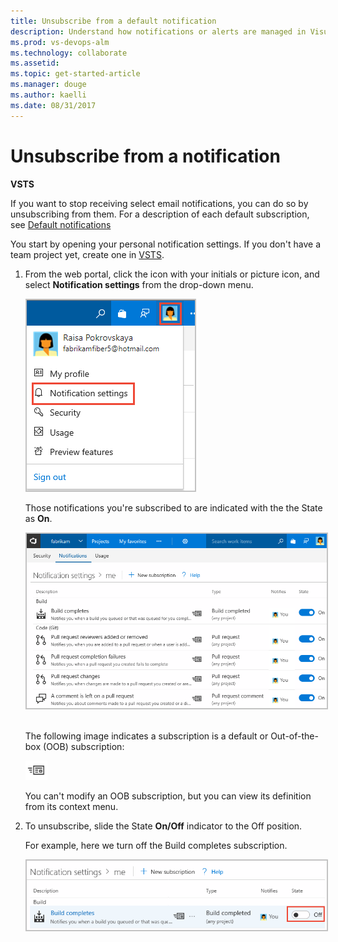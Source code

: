 ```yaml
---
title: Unsubscribe from a default notification
description: Understand how notifications or alerts are managed in Visual Studio Team Services (VSTS) or Team Foundation Server (TFS)
ms.prod: vs-devops-alm
ms.technology: collaborate
ms.assetid: 
ms.topic: get-started-article
ms.manager: douge
ms.author: kaelli
ms.date: 08/31/2017
---
```




# Unsubscribe from a notification  

**VSTS**

If you want to stop receiving select email notifications, you can do so by unsubscribing from them. For a description of each default subscription, see [Default notifications](oob-built-in-notifications.md)  

You start by opening your personal notification settings. If you don't have a team project yet, create one in [VSTS](../../accounts/set-up-vs.md).

1. From the web portal, click the icon with your initials or picture icon, and select **Notification settings** from the drop-down menu. 

	<img src="_img/unsubscribe-open-notification-settings.png" alt="Open personal notification settings" style="border: 2px solid #C3C3C3;" /> 

	Those notifications you're subscribed to are indicated with the the State as **On**.  

	<img src="_img/unsubscribe-personal-notifications.png" alt="Personal notification subscriptions" style="border: 2px solid #C3C3C3;" /> 

	The following image indicates a subscription is a default or Out-of-the-box (OOB) subscription: 

	![OOB notification](_img/oob-notification.png)

	You can't modify an OOB subscription, but you can view its definition from its context menu. 

2. To unsubscribe, slide the State **On/Off** indicator to the Off position. 
 
	For example, here we turn off the Build completes subscription.   

	<img src="_img/unsubscribe-from-build-completes.png" alt="Unsubscribe from Build completes subscription" style="border: 2px solid #C3C3C3;" /> 

